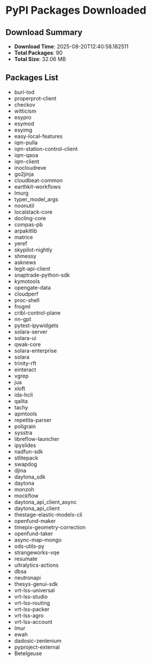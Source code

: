 # PyPI Packages Downloaded

## Download Summary
- **Download Time**: 2025-08-20T12:40:58.182511
- **Total Packages**: 90
- **Total Size**: 32.06 MB

## Packages List
- buri-tod
- properprot-client
- checkov
- witticism
- esypro
- esymod
- esyimg
- easy-local-features
- iqm-pulla
- iqm-station-control-client
- iqm-qaoa
- iqm-client
- inocloudreve
- go2jinja
- cloudbeat-common
- earthkit-workflows
- lmurg
- typer_model_args
- noonutil
- localstack-core
- docling-core
- compas-pb
- arpakitlib
- matrice
- yeref
- skypilot-nightly
- shmessy
- asknews
- legit-api-client
- snaptrade-python-sdk
- kymotools
- opengate-data
- cloudperf
- proc-shell
- frogml
- cribl-control-plane
- nn-gpt
- pytest-ipywidgets
- solara-server
- solara-ui
- qwak-core
- solara-enterprise
- solara
- trinity-rft
- einteract
- vgrep
- jua
- xloft
- ida-hcli
- qalita
- tachy
- apmtools
- repetita-parser
- poligrain
- sysstra
- libreflow-launcher
- ipyslides
- nadfun-sdk
- stlitepack
- swapdog
- djina
- daytona_sdk
- daytona
- monzoh
- mockflow
- daytona_api_client_async
- daytona_api_client
- thestage-elastic-models-cli
- openfund-maker
- timepix-geometry-correction
- openfund-taker
- async-map-mongo
- ods-utils-py
- strangeworks-vqe
- resumate
- ultralytics-actions
- dbsa
- neutronapi
- thesys-genui-sdk
- vrt-lss-universal
- vrt-lss-studio
- vrt-lss-routing
- vrt-lss-packer
- vrt-lss-agro
- vrt-lss-account
- lmur
- ewah
- dadosic-zenlenium
- pyproject-external
- Betelgeuse
